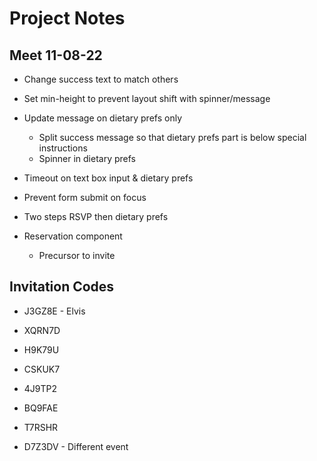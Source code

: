 # Project Notes

## Meet 11-08-22

-   Change success text to match others
-   Set min-height to prevent layout shift with spinner/message
-   Update message on dietary prefs only
    -   Split success message so that dietary prefs part is below special instructions
    -   Spinner in dietary prefs
-   Timeout on text box input & dietary prefs
-   Prevent form submit on focus
-   Two steps RSVP then dietary prefs

-   Reservation component
    -   Precursor to invite

## Invitation Codes

-   J3GZ8E - Elvis

-   XQRN7D
-   H9K79U
-   CSKUK7
-   4J9TP2
-   BQ9FAE
-   T7RSHR
-   D7Z3DV - Different event

